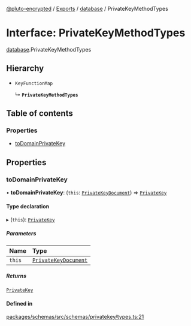[@pluto-encrypted](../README.md) / [Exports](../modules.md) / [database](../modules/database-1.md) / PrivateKeyMethodTypes

# Interface: PrivateKeyMethodTypes

[database](../modules/database-1.md).PrivateKeyMethodTypes

## Hierarchy

- `KeyFunctionMap`

  ↳ **`PrivateKeyMethodTypes`**

## Table of contents

### Properties

- [toDomainPrivateKey](database-1.PrivateKeyMethodTypes.md#todomainprivatekey)

## Properties

### toDomainPrivateKey

• **toDomainPrivateKey**: (`this`: [`PrivateKeyDocument`](../modules/database-1.md#privatekeydocument)) => [`PrivateKey`](../classes/database-1.WALLET_SDK_DOMAIN.PrivateKey.md)

#### Type declaration

▸ (`this`): [`PrivateKey`](../classes/database-1.WALLET_SDK_DOMAIN.PrivateKey.md)

##### Parameters

| Name | Type |
| :------ | :------ |
| `this` | [`PrivateKeyDocument`](../modules/database-1.md#privatekeydocument) |

##### Returns

[`PrivateKey`](../classes/database-1.WALLET_SDK_DOMAIN.PrivateKey.md)

#### Defined in

[packages/schemas/src/schemas/privatekey/types.ts:21](https://github.com/atala-community-projects/pluto-encrypted/blob/dd87575/packages/schemas/src/schemas/privatekey/types.ts#L21)
